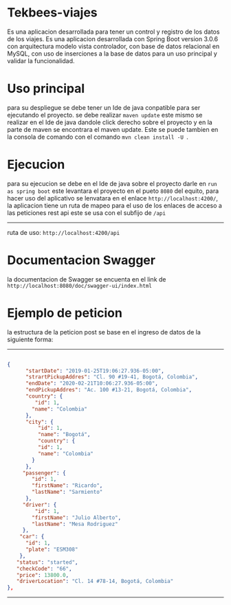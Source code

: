 # Tekbees-viajes

Es una aplicacion desarrollada para tener un control y registro de los datos de los viajes.
Es una aplicacion desarrollada con Spring Boot version 3.0.6 con arquitectura modelo vista controlador, con base de datos relacional en MySQL, con uso de inserciones a la base de datos para un uso principal y validar la funcionalidad.

# Uso principal
para su despliegue se debe tener un Ide de java conpatible para ser ejecutando el proyecto.
se debe realizar `maven update` este mismo se realizar en el Ide de java dandole click derecho sobre el proyecto y en la parte de maven se encontrara el maven update. Este se puede tambien en la consola de comando con el comando `mvn clean install -U `.

# Ejecucion
para su ejecucion se debe en el Ide de java sobre el proyecto darle en `run as spring boot` este levantara el proyecto en el pueto `8080` del equito, para hacer uso del aplicativo se lenvatara en el enlace `http://localhost:4200/`, la aplicacion tiene un ruta de mapeo para el uso de los enlaces de acceso a las peticiones rest api este se usa con el subfijo de `/api`
***
ruta de uso:
`http://localhost:4200/api`

# Documentacion Swagger
la documentacion de Swagger se encuenta en el link de `http://localhost:8080/doc/swagger-ui/index.html`

# Ejemplo de peticion
la estructura de la peticion post se base en el ingreso de datos de la siguiente forma:
***
```json

{
      "startDate": "2019-01-25T19:06:27.936-05:00",
      "strartPickupAddres": "Cl. 90 #19-41, Bogotá, Colombia",
      "endDate": "2020-02-21T10:06:27.936-05:00",
      "endPickupAddres": "Ac. 100 #13-21, Bogotá, Colombia",
      "country": {
         "id": 1,
        "name": "Colombia"
      },
      "city": {
          "id": 1,
          "name": "Bogotá",
          "country": {
          "id": 1,
          "name": "Colombia"
        }
      },
     "passenger": {
        "id": 1,
        "firstName": "Ricardo",
        "lastName": "Sarmiento"
      },
     "driver": {
         "id": 1,
        "firstName": "Julio Alberto",
        "lastName": "Mesa Rodriguez"
     },
    "car": {
      "id": 1,
      "plate": "ESM308"
    },
   "status": "started",
   "checkCode": "66",
   "price": 13800.0,
   "driverLocation": "Cl. 14 #78-14, Bogotá, Colombia"
},
```
***



